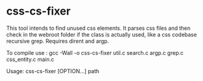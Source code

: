 # css-cs-fixer

This tool intends to find unused css elements. It parses css files and then check in the webroot folder if the class is actually used, like a css codebase recursive grep. Requires dirent and argp.


To compile use : gcc -Wall -o css-cs-fixer util.c search.c argp.c grep.c css_entity.c main.c 


Usage: css-cs-fixer [OPTION...] path

